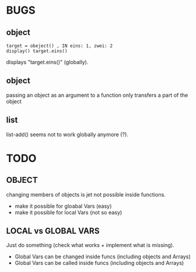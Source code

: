 # BUGS

## object

    target = obeject() , IN eins: 1, zwei: 2
    display() target.eins()

displays "target.eins()" (globally).

## object
passing an object as an argument to a function only transfers a part of the object

## list
list-add() seems not to work globally anymore (?).

# TODO

## OBJECT
changing members of objects is jet not possible inside functions.
- make it possible for gloabal Vars (easy)
- make it possible for local Vars (not so easy)

## LOCAL vs GLOBAL VARS
Just do something (check what works + implement what is missing).
- Global Vars can be changed inside funcs (including objects and Arrays)
- Global Vars can be called inside funcs (including objects and Arrays)